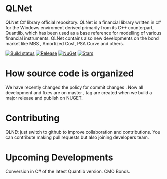 QLNet
=====

QLNet C# library official repository.
QLNet is a financial library written in c# for the Windows enviroment derived primarily from its C++ counterpart, Quantlib, 
which has been used as a base reference for modelling of various financial instruments.
QLNet contains also new developments on the bond market like MBS , Amortized Cost, PSA Curve and others.

[![Build status](https://ci.appveyor.com/api/projects/status/iii1m7n3cdq3v5xm?svg=true)](https://ci.appveyor.com/project/amaggiulli/qlnet)
[![Release](https://img.shields.io/github/release/amaggiulli/qlnet.svg)](https://github.com/amaggiulli/qlnet/releases/latest)
[![NuGet](https://img.shields.io/nuget/dt/qlnet.svg)](http://nuget.org/packages/qlnet)
[![Stars](https://img.shields.io/github/stars/amaggiulli/qlnet.svg)](https://github.com/amaggiulli/qlnet/stargazers)

How source code is organized
=====
We have recently changed the policy for commit changes . 
Now all development and fixes are on master , tag are created when we build a major release and publish on NUGET.

Contributing
=====

QLNEt just switch to github to improve collaboration and contributions.
You can contribute making pull requests but also joining developers team.

Upcoming Developments
=====

Conversion in C# of the latest Quantlib version.
CMO Bonds.


 